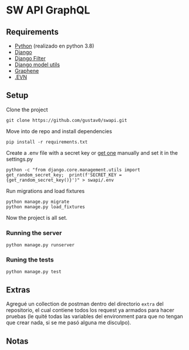 # SW API GraphQL

## Requirements

* [Python](https://www.python.org/) (realizado en python 3.8)
* [Django](https://github.com/django/django)
* [Django Filter](https://github.com/carltongibson/django-filter)
* [Django model utils](https://github.com/jazzband/django-model-utils)
* [Graphene](https://github.com/graphql-python/graphene-django)
* [.EVN](https://github.com/theskumar/python-dotenv)

## Setup

Clone the project

```
git clone https://github.com/gustav0/swapi.git
```

Move into de repo and install dependencies

```
pip install -r requirements.txt
```

Create a .env file with a secret key or [get one](https://djecrety.ir/) manually and set it in the settings.py

```
python -c "from django.core.management.utils import get_random_secret_key;  print(f'SECRET_KEY = {get_random_secret_key()}')" > swapi/.env 
```

Run migrations and load fixtures

```
python manage.py migrate
python manage.py load_fixtures
```

Now the project is all set.

### Running the server

```
python manage.py runserver
```

### Runing the tests

```
python manage.py test
```

## Extras

Agregué un collection de postman dentro del directorio `extra` del repositorio, el cual contiene todos los request ya armados para hacer pruebas (le quité todas las variables del environment para que no tengan que crear nada, si se me pasó alguna me disculpo).

## Notas
